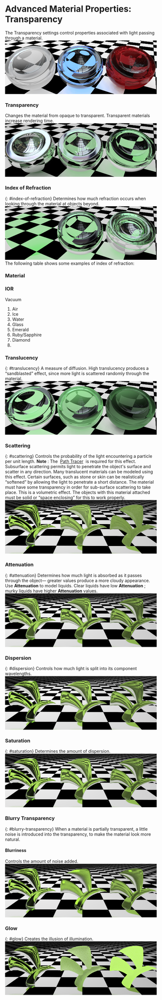 ---
---


# Advanced Material Properties: Transparency
The Transparency settings control&#160;properties associated with light passing through a material.
![images/transparentmaterials.png](images/transparentmaterials.png)

### Transparency
Changes the material from opaque to transparent. Transparent materials increase rendering time.
![images/transparency.png](images/transparency.png)

### Index of Refraction
{: #index-of-refraction}
Determines how much refraction occurs when looking through the material at objects beyond.
![images/transparencyior.png](images/transparencyior.png)
The following table shows some examples of index of refraction:

### Material

### IOR
Vacuum
1. Air
1. Ice
1. Water
1. Glass
1. Emerald
1. Ruby/Sapphire
1. Diamond
1. 
### Translucency
{: #translucency}
A measure of diffusion. High translucency produces a “sandblasted” effect, since more light is scattered randomly through the material.
![images/transparencytl.png](images/transparencytl.png)

### Scattering
{: #scattering}
Controls the probability of the light encountering a particle per unit length.
 **Note** : The&#160; [Path Tracer](render-tab.html#path-tracer) &#160;is required for this effect.
Subsurface scattering permits light to penetrate the object's surface and scatter in any direction. Many translucent materials can be modeled using this effect. Certain surfaces, such as stone or skin can be realistically “softened” by allowing the light to penetrate a short distance.
The material must have some transparency in order for sub-surface scattering to take place. This is a volumetric effect. The objects with this material attached must be solid or “space enclosing” for this to work properly.
![images/scattering.png](images/scattering.png)

### Attenuation
{: #attenuation}
Determines how much light is absorbed as it passes through the object— greater values produce a more cloudy appearance. Use **Attenuation** to model liquids. Clear liquids have low **Attenuation** ; murky liquids have higher **Attenuation** values.
![images/attenuation.png](images/attenuation.png)

### Dispersion
{: #dispersion}
Controls how much light is split into its component wavelengths.
![images/dispersion.png](images/dispersion.png)

### Saturation
{: #saturation}
Determines the amount of dispersion.
![images/saturation.png](images/saturation.png)

### Blurry Transparency
{: #blurry-transparency}
When a material is partially transparent, a little noise is introduced into the transparency, to make the material look more natural.

#### Blurriness
Controls the amount of noise added.
![images/blurrytransparency.png](images/blurrytransparency.png)

### Glow
{: #glow}
Creates the illusion of illumination.
![images/glow.png](images/glow.png)

